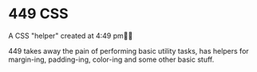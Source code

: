 # 449 CSS

A CSS "helper" created at 4:49 pm🙂🎨

449 takes away the pain of performing basic utility tasks, has helpers for margin-ing, padding-ing, color-ing and some other basic stuff.
